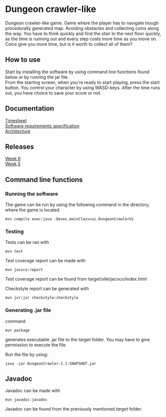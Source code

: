 # Dungeon crawler-like 

Dungeon crawler-like game. Game where the player has to navigate trough procedurally generated map. Avoiding obstacles and collecting coins along the way. You have to think quickly and find the stair to the next floor quickly, as the time is running out and every step costs more time as you move on. Coins give you more time, but is it worth to collect all of them?  

## How to use  
Start by installing the software by using command line functions found below or by running the jar file.  
From the starting screen, when you're ready to start playing, press the start button. You control your character by using WASD-keys. After the time runs out, you have choice to save your score or not.  

## Documentation 
[Timesheet](https://github.com/uberballo/ot-harjoitustyo/blob/master/documentation/timesheet.md)  
[Software requirements specification](https://github.com/uberballo/ot-harjoitustyo/blob/master/documentation/SoftwareRequirementsSpecifications.md)  
[Architecture](https://github.com/uberballo/ot-harjoitustyo/blob/master/documentation/Architecture.md)

## Releases
[Week 6](https://github.com/uberballo/ot-harjoitustyo/releases/tag/Viikko6)  
[Week 5](https://github.com/uberballo/ot-harjoitustyo/releases/tag/viikko5)  

## Command line functions
### Running the software
The game can be run by using the following command in the directory, where the game is located
```
mvn compile exec:java -Dexec.mainClass=ui.DungeonCrawlerUi
```

### Testing

Tests can be ran with 

```
mvn test
```

Test coverage report can be made with

```
mvn jacoco:report
```
Test coverage report can be found from target/site/jacoco/index.html  

Checkstyle report can be generated with

```
mvn jxr:jxr checkstyle:checkstyle
```

### Generating .jar file

command
```
mvn package
```
generates executable .jar file to the _target_ folder. You may have to give permission to execute the file.   

Run the file by using:  
```
java -jar DungeonCrawler-1.1-SNAPSHOT.jar
```


## Javadoc  
Javadoc can be made with 
```
mvn javadoc:javadoc
```
Javadoc can be found from the previously mentioned _target_ folder.
